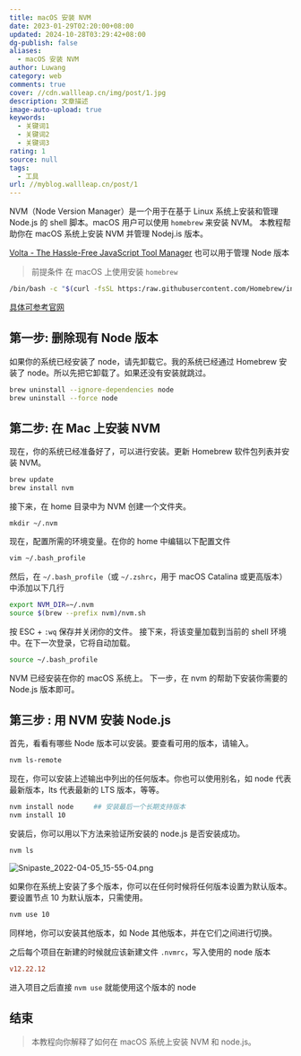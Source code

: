 ```yaml
---
title: macOS 安装 NVM
date: 2023-01-29T02:20:00+08:00
updated: 2024-10-28T03:29:42+08:00
dg-publish: false
aliases:
  - macOS 安装 NVM
author: Luwang
category: web
comments: true
cover: //cdn.wallleap.cn/img/post/1.jpg
description: 文章描述
image-auto-upload: true
keywords:
  - 关键词1
  - 关键词2
  - 关键词3
rating: 1
source: null
tags:
  - 工具
url: //myblog.wallleap.cn/post/1
---
```


NVM（Node Version Manager）是一个用于在基于 Linux 系统上安装和管理 Node.js 的 shell 脚本。macOS 用户可以使用 `homebrew` 来安装 NVM。 本教程帮助你在 macOS 系统上安装 NVM 并管理 Nodej.is 版本。

[Volta - The Hassle-Free JavaScript Tool Manager](https://volta.sh/) 也可以用于管理 Node 版本

> 前提条件 在 macOS 上使用安装 `homebrew`

```sh
/bin/bash -c "$(curl -fsSL https:/raw.githubusercontent.com/Homebrew/install/HEAD/install.sh)"
```

[具体可参考官网](https://link.juejin.cn/?target=https%3A%2F%2Fbrew.sh%2F "https://brew.sh/")

## 第一步: 删除现有 Node 版本

如果你的系统已经安装了 node，请先卸载它。我的系统已经通过 Homebrew 安装了 node。所以先把它卸载了。如果还没有安装就跳过。

```sh
brew uninstall --ignore-dependencies node 
brew uninstall --force node 
```

## 第二步: 在 Mac 上安装 NVM

现在，你的系统已经准备好了，可以进行安装。更新 Homebrew 软件包列表并安装 NVM。

```sh
brew update 
brew install nvm
```

接下来，在 home 目录中为 NVM 创建一个文件夹。

```
mkdir ~/.nvm 
```

现在，配置所需的环境变量。在你的 home 中编辑以下配置文件

```sh
vim ~/.bash_profile 
```

然后，在 `~/.bash_profile`（或 `~/.zshrc`，用于 macOS Catalina 或更高版本）中添加以下几行

```sh
export NVM_DIR=~/.nvm
source $(brew --prefix nvm)/nvm.sh
```

按 ESC + `:wq` 保存并关闭你的文件。 接下来，将该变量加载到当前的 shell 环境中。在下一次登录，它将自动加载。

```sh
source ~/.bash_profile
```

NVM 已经安装在你的 macOS 系统上。 下一步，在 nvm 的帮助下安装你需要的 Node.js 版本即可。

## 第三步 : 用 NVM 安装 Node.js

首先，看看有哪些 Node 版本可以安装。要查看可用的版本，请输入。

```sh
nvm ls-remote 
```

现在，你可以安装上述输出中列出的任何版本。你也可以使用别名，如 node 代表最新版本，lts 代表最新的 LTS 版本，等等。

```sh
nvm install node     ## 安装最后一个长期支持版本
nvm install 10
```

安装后，你可以用以下方法来验证所安装的 node.js 是否安装成功。

```sh
nvm ls 
```

![Snipaste_2022-04-05_15-55-04.png](https://cdn.wallleap.cn/img/pic/illustration/202301291423914.webp)

如果你在系统上安装了多个版本，你可以在任何时候将任何版本设置为默认版本。要设置节点 10 为默认版本，只需使用。

```sh
nvm use 10
```

同样地，你可以安装其他版本，如 Node 其他版本，并在它们之间进行切换。

之后每个项目在新建的时候就应该新建文件 `.nvmrc`，写入使用的 node 版本

```conf
v12.22.12
```

进入项目之后直接 `nvm use` 就能使用这个版本的 node

## 结束

> 本教程向你解释了如何在 macOS 系统上安装 NVM 和 node.js。
